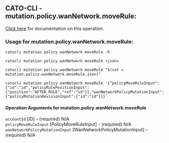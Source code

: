 
## CATO-CLI - mutation.policy.wanNetwork.moveRule:
[Click here](https://api.catonetworks.com/documentation/#mutation-mutation.policy.wanNetwork.moveRule) for documentation on this operation.

### Usage for mutation.policy.wanNetwork.moveRule:

`catocli mutation policy wanNetwork moveRule -h`

`catocli mutation policy wanNetwork moveRule <json>`

`catocli mutation policy wanNetwork moveRule "$(cat < mutation.policy.wanNetwork.moveRule.json)"`

`catocli mutation policy wanNetwork moveRule '{"policyMoveRuleInput":{"id":"id","policyRulePositionInput":{"position":"AFTER_RULE","ref":"id"}},"wanNetworkPolicyMutationInput":{"policyMutationRevisionInput":{"id":"id"}}}'`


#### Operation Arguments for mutation.policy.wanNetwork.moveRule ####

`accountId` [ID] - (required) N/A    
`policyMoveRuleInput` [PolicyMoveRuleInput] - (required) N/A    
`wanNetworkPolicyMutationInput` [WanNetworkPolicyMutationInput] - (required) N/A    
